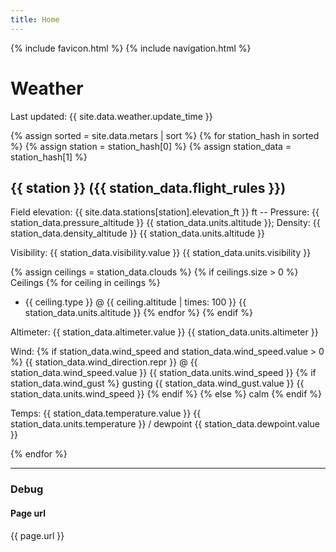 ```yaml
---
title: Home
---
```

{% include favicon.html %}
{% include navigation.html %}

# Weather

Last updated: {{ site.data.weather.update_time }}

{% assign sorted = site.data.metars | sort %}
{% for station_hash in sorted %}
{% assign station = station_hash[0] %}
{% assign station_data = station_hash[1] %}
## {{ station }} ({{ station_data.flight_rules }})

Field elevation: {{ site.data.stations[station].elevation_ft }} ft -- Pressure: {{ station_data.pressure_altitude }} {{ station_data.units.altitude }}; Density: {{ station_data.density_altitude }} {{ station_data.units.altitude }}

Visibility: {{ station_data.visibility.value }} {{ station_data.units.visibility }} 

{% assign ceilings = station_data.clouds %}
{% if ceilings.size > 0 %}
Ceilings
{% for ceiling in ceilings %}
  * {{ ceiling.type }} @ {{ ceiling.altitude | times: 100 }} {{ station_data.units.altitude }}
{% endfor %}
{% endif %}

Altimeter: {{ station_data.altimeter.value }} {{ station_data.units.altimeter }}

Wind: {% if station_data.wind_speed and station_data.wind_speed.value > 0 %}
{{ station_data.wind_direction.repr }} @ {{ station_data.wind_speed.value }} {{ station_data.units.wind_speed }}
{% if station_data.wind_gust %}
 gusting {{ station_data.wind_gust.value }} {{ station_data.units.wind_speed }}
{% endif %}
{% else %}
calm
{% endif %}

Temps: {{ station_data.temperature.value }} {{ station_data.units.temperature }} / dewpoint {{ station_data.dewpoint.value }}

{% endfor %}

---

### Debug

#### Page url
{{ page.url }}

